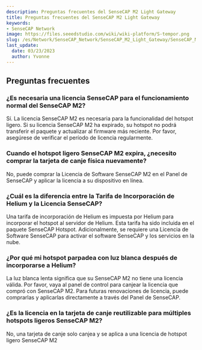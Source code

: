 ```yaml
---
description: Preguntas frecuentes del SenseCAP M2 Light Gateway
title: Preguntas frecuentes del SenseCAP M2 Light Gateway
keywords:
- SenseCAP Network
image: https://files.seeedstudio.com/wiki/wiki-platform/S-tempor.png
slug: /es/Network/SenseCAP_Network/SenseCAP_M2_Light_Gateway/SenseCAP_M2_Light_Gateway_FAQ
last_update:
  date: 03/23/2023
  author: Yvonne
---
```

## Preguntas frecuentes

### ¿Es necesaria una licencia SenseCAP para el funcionamiento normal del SenseCAP M2?

Sí. La licencia SenseCAP M2 es necesaria para la funcionalidad del hotspot ligero. Si su licencia SenseCAP M2 ha expirado, su hotspot no podrá transferir el paquete y actualizar al firmware más reciente. Por favor, asegúrese de verificar el período de licencia regularmente.

### Cuando el hotspot ligero SenseCAP M2 expira, ¿necesito comprar la tarjeta de canje física nuevamente?

No, puede comprar la Licencia de Software SenseCAP M2 en el Panel de SenseCAP y aplicar la licencia a su dispositivo en línea.

### ¿Cuál es la diferencia entre la Tarifa de Incorporación de Helium y la Licencia SenseCAP?

Una tarifa de incorporación de Helium es impuesta por Helium para incorporar el hotspot al servidor de Helium. Esta tarifa ha sido incluida en el paquete SenseCAP Hotspot. Adicionalmente, se requiere una Licencia de Software SenseCAP para activar el software SenseCAP y los servicios en la nube.

### ¿Por qué mi hotspot parpadea con luz blanca después de incorporarse a Helium?

La luz blanca lenta significa que su SenseCAP M2 no tiene una licencia válida. Por favor, vaya al panel de control para canjear la licencia que compró con SenseCAP M2. Para futuras renovaciones de licencia, puede comprarlas y aplicarlas directamente a través del Panel de SenseCAP.

### ¿Es la licencia en la tarjeta de canje reutilizable para múltiples hotspots ligeros SenseCAP M2?

No, una tarjeta de canje solo canjea y se aplica a una licencia de hotspot ligero SenseCAP M2
